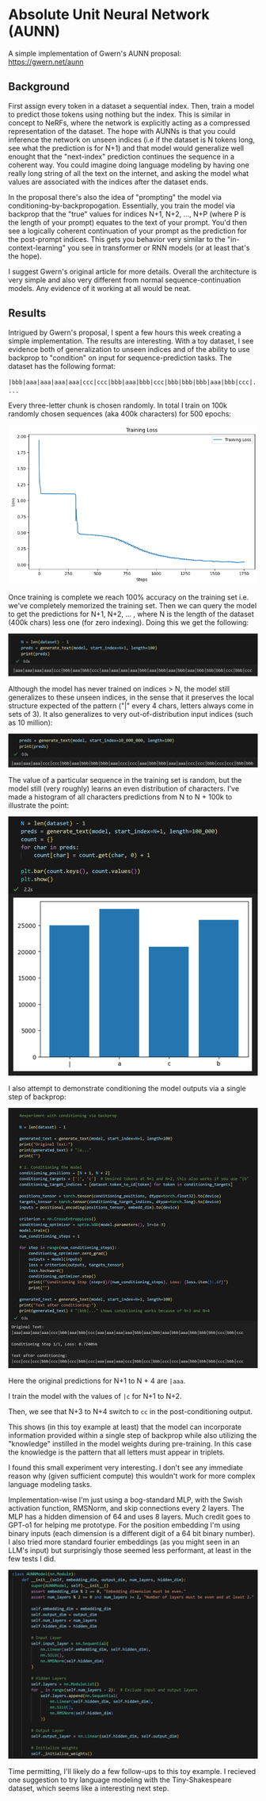 # Absolute Unit Neural Network (AUNN)

A simple implementation of Gwern's AUNN proposal:
https://gwern.net/aunn

## Background

First assign every token in a dataset a sequential index. Then, train a model to predict those tokens using nothing but the index. This is similar in concept to NeRFs, where the network is explicitly acting as a compressed representation of the dataset. The hope with AUNNs is that you could inference the network on unseen indices (i.e if the dataset is N tokens long, see what the prediction is for N+1) and that model would generalize well enought that the "next-index" prediction continues the sequence in a coherent way. You could imagine doing language modeling by having one really long string of all the text on the internet, and asking the model what values are associated with the indices after the dataset ends.

In the proposal there's also the idea of "prompting" the model via conditioning-by-backpropogation. Essentially, you train the model via backprop that the "true" values for indices N+1, N+2, ..., N+P (where P is the length of your prompt) equates to the text of your prompt. You'd then see a logically coherent continuation of your prompt as the prediction for the post-prompt indices. This gets you behavior very similar to the "in-context-learning" you see in transformer or RNN models (or at least that's the hope).

I suggest Gwern's original article for more details. Overall the architecture is very simple and also very different from normal sequence-continuation models. Any evidence of it working at all would be neat.

## Results

Intrigued by Gwern's proposal, I spent a few hours this week creating a simple implementation. The results are interesting. With a toy dataset, I see evidence both of generalization to unseen indices and of the ability to use backprop to "condition" on input for sequence-prediction tasks. The dataset has the following format:

`|bbb|aaa|aaa|aaa|aaa|ccc|ccc|bbb|aaa|bbb|ccc|bbb|bbb|bbb|aaa|bbb|ccc|....`

Every three-letter chunk is chosen randomly. In total I train on 100k randomly chosen sequences (aka 400k characters) for 500 epochs:

![loss graph](images/loss.png)

Once training is complete we reach 100% accuracy on the training set i.e. we've completely memorized the training set. Then we can query the model to get the predictions for N+1, N+2, ... , where N is the length of the dataset (400k chars) less one (for zero indexing). Doing this we get the following:

![output_N_N100](images/N-N100.png)

Although the model has never trained on indices > N, the model still generalizes to these unseen indices, in the sense that it preserves the local structure expected of the pattern ("|" every 4 chars, letters always come in sets of 3). It also generalizes to very out-of-distribution input indices (such as 10 million):

![output_N10million](images/N10million.png)

The value of a particular sequence in the training set is random, but the model still (very roughly) learns an even distribution of characters. I've made a histogram of all characters predictions from N to N + 100k to illustrate the point:

![histogram](images/histogram.png)

I also attempt to demonstrate conditioning the model outputs via a single step of backprop:

![conditioning](images/conditioning.png)

Here the original predictions for N+1 to N + 4 are `|aaa`.

I train the model with the values of `|c` for N+1 to N+2. 

Then, we see that N+3 to N+4 switch to `cc` in the post-conditioning output.

This shows (in this toy example at least) that the model can incorporate information provided within a single step of backprop while also utilizing the "knowledge" instilled in the model weights during pre-training. In this case the knowledge is the pattern that all letters must appear in triplets.

I found this small experiment very interesting. I don't see any immediate reason why (given sufficient compute) this wouldn't work for more complex language modeling tasks. 

Implementation-wise I'm just using a bog-standard MLP, with the Swish activation function, RMSNorm, and skip connections every 2 layers. The MLP has a hidden dimension of 64 and uses 8 layers. Much credit goes to GPT-o1 for helping me prototype. For the position embedding I'm using binary inputs (each dimension is a different digit of a 64 bit binary number). I also tried more standard fourier embeddings (as you might seen in an LLM's input) but surprisingly those seemed less performant, at least in the few tests I did.

![implementation](images/implementation.png)

Time permitting, I'll likely do a few follow-ups to this toy example. I recieved one suggestion to try language modeling with the Tiny-Shakespeare dataset, which seems like a interesting next step.

